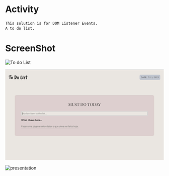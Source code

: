 # Activity

    This solution is for DOM Listener Events.
    A to do list.

# ScreenShot

![To do List](https://github.com/CINPIS/IGTIFullStackBootcamp/blob/master/Mod%20I/Cadastro-listItems/todolist.png "To Do List")

![todopresentation](https://github.com/CinPi7/IGTIFullStackBootcamp/blob/master/Mod%20I/Cadastro-Nomes/assets/presentation.png "Optional title")


![presentation]([/assets/using.png](https://github.com/CinPi7/IGTIFullStackBootcamp/blob/master/Mod%20I/Cadastro-Nomes/assets/using.png)https://github.com/CinPi7/IGTIFullStackBootcamp/blob/master/Mod%20I/Cadastro-Nomes/assets/using.png "presentation")
